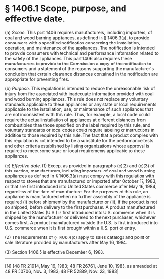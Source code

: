# § 1406.1   Scope, purpose, and effective date.

(a) *Scope.* This part 1406 requires manufacturers, including importers, of coal and wood burning appliances, as defined in § 1406.3(a), to provide consumers with a specified notification concerning the installation, operation, and maintenance of the appliances. The notification is intended to provide consumers with technical and performance information related to the safety of the appliances. This part 1406 also requires these manufacturers to provide to the Commission a copy of the notification to consumers and a statement of the reasons supporting the manufacturer's conclusion that certain clearance distances contained in the notification are appropriate for preventing fires.


(b) *Purpose.* This regulation is intended to reduce the unreasonable risk of injury from fire associated with inadequate information provided with coal and wood burning appliances. This rule does not replace any voluntary standards applicable to these appliances or any state or local requirements applicable to the installation, use, or maintenance of such appliances that are not inconsistent with this rule. Thus, for example, a local code could require the actual installation of appliances at different distances from combustibles than those specified on the label required by this rule, and voluntary standards or local codes could require labeling or instructions in addition to those required by this rule. The fact that a product complies with this regulation is not intended to be a substitute for the performance tests and other criteria established by listing organizations whose approval is required to meet some state or local requirements applicable to these appliances.


(c) *Effective date.* (1) Except as provided in paragraphs (c)(2) and (c)(3) of this section, manufacturers, including importers, of coal and wood burning appliances as defined in § 1406.3(a) must comply with this regulation with respect to stoves that are manufactured or imported after October 17, 1983, or that are first introduced into United States commerce after May 16, 1984, regardless of the date of manufacture. For the purposes of this rule, an appliance is manufactured when no further assembly of the appliance is required (i) before shipment by the manufacturer or (ii), if the product is not so shipped, before delivery to the first purchaser. A product manufactured in the United States (U.S.) is first introduced into U.S. commerce when it is shipped by the manufacturer or delivered to the next purchaser, whichever comes first. A product manufactured outside the U.S. is first introduced into U.S. commerce when it is first brought within a U.S. port of entry.


(2) The requirements of § 1406.4(c) apply to sales catalogs and point of sale literature provided by manufacturers after May 16, 1984.


(3) Section 1406.5 is effective December 6, 1983.



---

[N] [48 FR 21914, May 16, 1983; 48 FR 26761, June 10, 1983, as amended at 48 FR 50706, Nov. 3, 1983; 48 FR 52889, Nov. 23, 1983]




